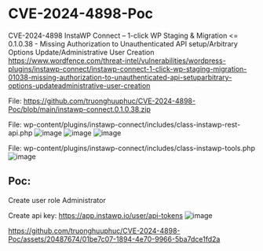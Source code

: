 # CVE-2024-4898-Poc
CVE-2024-4898 InstaWP Connect – 1-click WP Staging &amp; Migration &lt;= 0.1.0.38 - Missing Authorization to Unauthenticated API setup/Arbitrary Options Update/Administrative User Creation
https://www.wordfence.com/threat-intel/vulnerabilities/wordpress-plugins/instawp-connect/instawp-connect-1-click-wp-staging-migration-01038-missing-authorization-to-unauthenticated-api-setuparbitrary-options-updateadministrative-user-creation

File: https://github.com/truonghuuphuc/CVE-2024-4898-Poc/blob/main/instawp-connect.0.1.0.38.zip

File: wp-content/plugins/instawp-connect/includes/class-instawp-rest-api.php
![image](https://github.com/truonghuuphuc/CVE-2024-4898-Poc/assets/20487674/d6287d11-bf9d-4cb9-9dc6-7c49904d7757)
![image](https://github.com/truonghuuphuc/CVE-2024-4898-Poc/assets/20487674/23e2517f-9c56-4ca7-91f7-0111d5416f41)
![image](https://github.com/truonghuuphuc/CVE-2024-4898-Poc/assets/20487674/b34e0d39-163e-46ce-881f-119aa20d535c)

File: wp-content/plugins/instawp-connect/includes/class-instawp-tools.php
![image](https://github.com/truonghuuphuc/CVE-2024-4898-Poc/assets/20487674/4962fb44-6c21-4e57-ba66-182479444401)

## Poc:
Create user role Administrator

Create api key: https://app.instawp.io/user/api-tokens
![image](https://github.com/truonghuuphuc/CVE-2024-4898-Poc/assets/20487674/3dfe5d78-5311-4a8a-8d13-ad2363ea9925)

https://github.com/truonghuuphuc/CVE-2024-4898-Poc/assets/20487674/01be7c07-1894-4e70-9966-5ba7dce1fd2a

